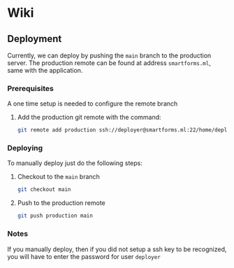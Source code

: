 # Wiki

## Deployment

Currently, we can deploy by pushing the `main` branch to the production server.
The production remote can be found at address `smartforms.ml`, same with the application.

### Prerequisites
A one time setup is needed to  configure the remote branch

1. Add the production git remote with the command:
    ```bash
    git remote add production ssh://deployer@smartforms.ml:22/home/deployer/Production/SmartForms-GitBare/smart-forms.git
    ```

### Deploying
To manually deploy just do the following steps:

1. Checkout to the `main` branch
    ```bash
    git checkout main    
    ```

2. Push to the production remote
    ```bash
    git push production main
    ```

### Notes
If you manually deploy, then if you did not setup a ssh key to be recognized, you will have to enter the password for user `deployer`
